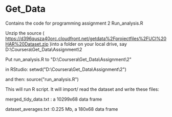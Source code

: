 Get_Data
========
Contains the code for programming assignment 2 Run_analysis.R



Unzip the source ( https://d396qusza40orc.cloudfront.net/getdata%2Fprojectfiles%2FUCI%20HAR%20Dataset.zip )into a folder on your local drive, say D:\Coursera\Get_Data\Assignment\2

Put run_analysis.R to "D:\Coursera\Get_Data\Assignment\2"

in RStudio: setwd("D:\Coursera\Get_Data\Assignment\2")

and then: source("run_analysis.R")

This will run R script. It will import/ read the dataset and write these files:

merged_tidy_data.txt : a 10299x68 data frame

dataset_averages.txt :0.225 Mb, a 180x68 data frame

